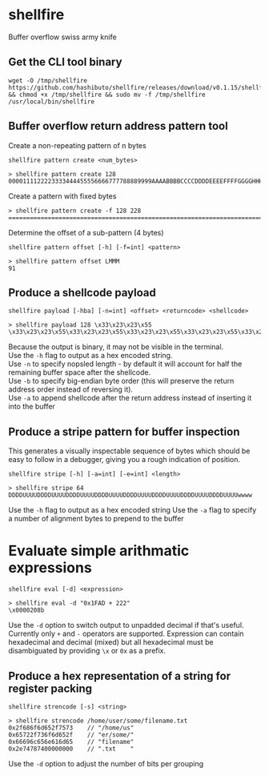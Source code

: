 # shellfire
Buffer overflow swiss army knife

## Get the CLI tool binary
```
wget -O /tmp/shellfire https://github.com/hashibuto/shellfire/releases/download/v0.1.15/shellfire && chmod +x /tmp/shellfire && sudo mv -f /tmp/shellfire /usr/local/bin/shellfire
```


## Buffer overflow return address pattern tool

Create a non-repeating pattern of n bytes

`shellfire pattern create <num_bytes>`

```
> shellfire pattern create 128
0000111122223333444455556666777788889999AAAABBBBCCCCDDDDEEEEFFFFGGGGHHHHIIIIJJJJKKKKLLLLMMMMNNNNOOOOPPPPQQQQRRRRSSSSTTTTUUUUVVVV
```

Create a pattern with fixed bytes

```
> shellfire pattern create -f 128 228
================================================================================================================================0000111122223333444455556666777788889999AAAABBBBCCCCDDDDEEEEFFFFGGGGHHHHIIIIJJJJKKKKLLLLMMMMNNNNOOOO
```

Determine the offset of a sub-pattern (4 bytes)

`shellfire pattern offset [-h] [-f=int] <pattern>`

```
> shellfire pattern offset LMMM
91
```

## Produce a shellcode payload

`shellfire payload [-hba] [-n=int] <offset> <returncode> <shellcode>`

```
> shellfire payload 128 \x33\x23\x23\x55 \x33\x23\x23\x55\x33\x23\x23\x55\x33\x23\x23\x55\x33\x23\x23\x55\x33\x23\x23\x55`
```

Because the output is binary, it may not be visible in the terminal.  
Use the `-h` flag to output as a hex encoded string.  
Use `-n` to specify nopsled length - by default it will account for half the remaining buffer space after the shellcode.  
Use `-b` to specify big-endian byte order (this will preserve the return address order instead of reversing it).  
Use `-a` to append shellcode after the return address instead of inserting it into the buffer


## Produce a stripe pattern for buffer inspection
This generates a visually inspectable sequence of bytes which should be easy to follow in a debugger, giving you a rough indication of position.

`shellfire stripe [-h] [-a=int] [-e=int] <length>`
```
> shellfire stripe 64
DDDDUUUUDDDDUUUUDDDDUUUUDDDDUUUUDDDDUUUUDDDDUUUUDDDDUUUUDDDDUUUUwwww
```
Use the `-h` flag to output as a hex encoded string
Use the `-a` flag to specify a number of alignment bytes to prepend to the buffer

# Evaluate simple arithmatic expressions
`shellfire eval [-d] <expression>`
```
> shellfire eval -d "0x1FAD + 222"
\x0000208b
```
Use the `-d` option to switch output to unpadded decimal if that's useful.  Currently only `+` and `-` operators are supported.  Expression can contain hexadecimal and decimal (mixed) but all hexadecimal must be disambiguated by providing `\x` or `0x` as a prefix.

## Produce a hex representation of a string for register packing
`
shellfire strencode [-s] <string>
`
```
> shellfire strencode /home/user/some/filename.txt
0x2f686f6d652f7573    // "/home/us"
0x65722f736f6d652f    // "er/some/"
0x66696c656e616d65    // "filename"
0x2e74787400000000    // ".txt    "
```
Use the `-d` option to adjust the number of bits per grouping